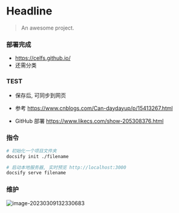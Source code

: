 # Headline

> An awesome project.



### 部署完成

* https://celfs.github.io/
* 还需分类



### TEST

* 保存后, 可同步到网页

* 参考 https://www.cnblogs.com/Can-daydayup/p/15413267.html
* GitHub 部署 https://www.likecs.com/show-205308376.html



### 指令

```bash
# 初始化一个项目文件夹
docsify init ./filename

# 启动本地服务器, 实时预览 http://localhost:3000
docsify serve filename
```



### 维护

![image-20230309132330683](D:\TyporaTxt\PicCopy\image-20230309132330683.png)































